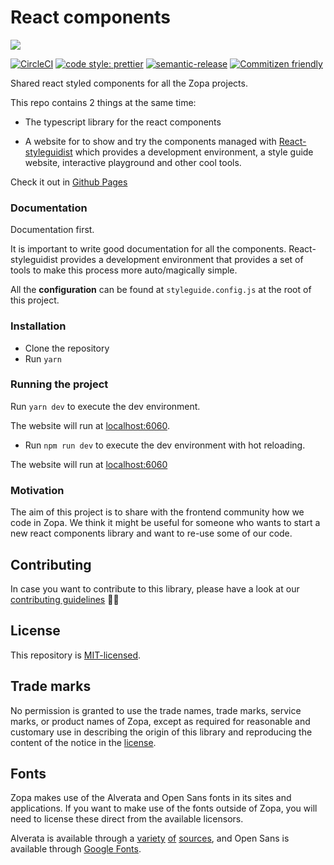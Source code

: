 # React components

<img src="./etc/images/turtle.gif" />

[![CircleCI](https://circleci.com/gh/zopaUK/react-components/tree/master.svg?style=svg)](https://circleci.com/gh/zopaUK/react-components/tree/master)
[![code style: prettier](https://img.shields.io/badge/code_style-prettier-ff69b4.svg?style=flat-square)](https://github.com/prettier/prettier)
[![semantic-release](https://img.shields.io/badge/%20%20%F0%9F%93%A6%F0%9F%9A%80-semantic--release-e10079.svg)](https://github.com/semantic-release/semantic-release)
[![Commitizen friendly](https://img.shields.io/badge/commitizen-friendly-brightgreen.svg)](http://commitizen.github.io/cz-cli/)

Shared react styled components for all the Zopa projects.

This repo contains 2 things at the same time:

- The typescript library for the react components

- A website for to show and try the components managed with [React-styleguidist](https://react-styleguidist.js.org)
  which provides a development environment, a style guide website,
  interactive playground and other cool tools.

Check it out in [Github Pages](https://zopauk.github.io/react-components/)

### Documentation

Documentation first.

It is important to write good documentation for all the components.
React-styleguidist provides a development environment that provides a set of tools to make this process
more auto/magically simple.

All the **configuration** can be found at `styleguide.config.js` at the root of this project.

### Installation

- Clone the repository
- Run `yarn`

### Running the project

Run `yarn dev` to execute the dev environment.

The website will run at [localhost:6060](http://localhost:6060).

- Run `npm run dev` to execute the dev environment with hot reloading.

The website will run at [localhost:6060](http://localhost:6060)

### Motivation

The aim of this project is to share with the frontend community how we code in Zopa. We think it might be useful for
someone who wants to start a new react components library and want to re-use some of our code.

## Contributing

In case you want to contribute to this library, please have a look at our [contributing guidelines](./CONTRIBUTING.md) 🙌🏼

## License

This repository is [MIT-licensed](./LICENSE).

## Trade marks

No permission is granted to use the trade names, trade marks, service marks, or product names of Zopa, except as required
for reasonable and customary use in describing the origin of this library and reproducing the content of the notice in
the [license](./LICENSE).

## Fonts

Zopa makes use of the Alverata and Open Sans fonts in its sites and applications. If you want to make use of the fonts outside of Zopa, you will need to license these direct from the available licensors. 

Alverata is available through a [variety](https://www.myfonts.com/fonts/type-together/alverata/) [of](https://fonts.adobe.com/fonts/alverata) [sources](https://www.type-together.com/alverata-font), and Open Sans is available through [Google Fonts](https://fonts.google.com/).
